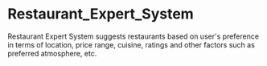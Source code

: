 # Restaurant_Expert_System
Restaurant Expert System suggests restaurants based on user's preference in terms of location, price range, cuisine, ratings and other factors such as preferred atmosphere, etc.
